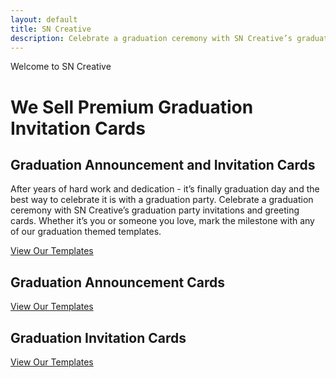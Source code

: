 ```yaml
---
layout: default
title: SN Creative
description: Celebrate a graduation ceremony with SN Creative’s graduation party invitations and greeting cards. Whether it’s you or someone you love, mark the milestone with any of our graduation themed templates.
---
```


<div class="index_page_banner">
<div class="container">
<div class="row">
<div class="col-md-12">
<span>Welcome to SN Creative</span>
<h1>We Sell Premium Graduation Invitation Cards</h1>
</div>
</div>
</div>
</div>

<div class="main">
<div class="container">

  <div class="row">
  <div class="col-md-12">
  <h2 class="centered">Graduation Announcement and Invitation Cards</h2>
  <p class="centered">After years of hard work and dedication - it’s finally graduation day and the best way to celebrate it is with a graduation party. Celebrate a graduation ceremony with SN Creative’s graduation party invitations and greeting cards. Whether it’s you or someone you love, mark the milestone with any of our graduation themed templates.</p>
  <p><a href="" class="b1">View Our Templates</a></p>
  </div>
  </div>

  <div class="row equal-height">

  <div class="col-md-6">
  <h2 class="centered">Graduation Announcement Cards</h2>
  <p class="centered"></p>
  <p><a href="" class="b1">View Our Templates</a></p>
  </div>
  
  <div class="col-md-6">
  <h2 class="centered">Graduation Invitation Cards</h2>
  <p class="centered"></p>
  <p><a href="" class="b1">View Our Templates</a></p>
  </div>

  </div>

</div>
</div>

  <!-- <div class="row">
  <div class="col-md-12">
  <h2>Some Frequently Asked Questions</h2>
  </div>
  </div> -->

  <!-- <div class="row equal-height">
  <div class="col-md-4">
  <div class="s1">
  <h3>What is a grad announcements?</h3>
  <p>Graduation announcements are formal notifications sent to friends, family, and acquaintances to share the news of a person's graduation from high school, college, or another educational institution. These announcements serve several purposes like informing recipients where the graduate person and his/her family let the recipients know that the sender has achieved a significant milestone in their education, inviting to celebrations where they often include invitations to graduation ceremonies, parties, or other related events. Graduation announcements can also serve as a keepsake for both the graduate and the recipients, commemorating the achievement.</p>
  </div>
  </div> -->

  <!-- <div class="col-md-4">
  <div class="s1">
  <h3>What to write in grad announcement?</h3>
  <p>Common elements of graduation announcements are name of the graduate, name of the school, college, or university from which the student is graduating, the degree or diploma being awarded (if applicable), the date of the graduation ceremony or when the degree was conferred, an invitation to the graduation ceremony providing the date, time, and location of the event, details about any parties or receptions that will be held in honor of the graduate and often includes a photo of the graduate.</p>
  </div>
  </div> -->

  <!-- <div class="col-md-4">
  <div class="s1">
  <h3>What is graduation commencement invitations?</h3>
  <p>Graduation commencement invitations are formal notifications sent out to invite guests to attend a graduation ceremony. These invitations typically include key details like the name of the student who is graduating, the name of the school, college, or university from where the student is passing out, the date and time of the commencement ceremony, the location where the ceremony will take place and any other relevant details such as dress code, directions, parking information, and post-ceremony celebrations. These invitations can be printed or digital and are often designed to reflect the significance of the occasion. They serve both a practical purpose in informing guests and a commemorative purpose as keepsakes for the graduate and their family.</p>
  </div>
  </div>
  </div> -->

  <!-- <div class="row equal-height">
  <div class="col-md-4">
  <div class="s1">
  <h3>What is a graduation ceremony?</h3>
  <p>A graduation ceremony, also known as commencement, convocation, or graduation exercises, is a formal event that marks the completion of an academic degree or educational program. Graduation ceremonies are significant milestones for students and their families, symbolizing academic achievement, personal growth, and the transition to the next phase of their lives, whether that be further education or entering the workforce. A graduation ceremony is such a special occasion when friends and family can gather to celebrate hard-earned achievements.</p>
  </div>
  </div>
  </div> -->

<!-- <div class="col-md-4">
<h3>What is a commencement exercise?</h3>
<p>Since we are talking about Graduation Invitations, let’s delve on this closing of a new chapter and why it is an important mark of huge success of every student’s life. There are numerous types of graduations—elementary graduation, high school graduation, college graduation, and so on.</p>
<p>Graduation—or also called commencement, convocation, or invocation—is the obtaining of a diploma or academic degree in which students become graduates. Before the graduation, candidates are referred to as graduands, and the date of graduation is often called graduation day. At the college and university levels, the faculty will usually wear academic dresses at the formal ceremonies, as will the administrator and degree candidates.</p>
<p>Graduation at the college and university level happens when the supervising officer deliberates degrees upon candidates, either individually or all at once, even if graduates physically receive their diploma later at a smaller college or departmental ceremony. After degree completion, graduates can be referred to by their graduating year.</p>
</div> -->

<!-- <div class="col-md-4">
<h3>Early history of commencement exercise</h3>
<p>It was in the 12th century that graduation ceremonies for students date from the first universities in Europe. At that time, Latin was the language of scholarship. A universitas  was a guild of masters (MAs) with a licence to teach. Degree  and  graduate  come from  gradus , meaning “step.”</p>
<p>The first step was admission to a bachelor’s degree. The second step was the master’s step, giving the graduate admission to the universitas and license to teach. The typical dress for graduation are gowns and hoods or hats adapted from the daily dress of university staff in the Middle Ages, which was in turn based on the attire worn by medieval clergy.</p>
</div> -->

<!-- <div class="col-md-4">
<h3>Where did graduation caps and gowns come from?</h3>
<p>In the 12th century, wearing of academic robes is a tradition, it was around the time when the first universities were being founded in Europe. During this time, most scholars were also clerics or aspiring clerics, and excess in clothing was not supported. As such, in the beginning it is thought that there was little difference between what the academics were wearing and the laymen, excepting that the academics and clergy tended to wear very plainly colored apparel.</p>
<p>Eventually, the apparel was simply basic. When the universities were originally formed, they had no official buildings of their own to hold lectures in, so classes were typically gathered in nearby churches. Their simple robes and outer covering served the purpose of keeping them warm in the airy medieval church buildings, and the hoods kept the weather off when they moved out of doors.</p>
</div> -->

<!-- <div class="col-md-4">
<h3>Importance of Graduation</h3>
<p>Some people might ask, Are graduations really important?</p>
<p>A graduation is necessary because it is a rite of passage to so many people. A graduation is not just the end battle; it is a new start—the start of a new chapter in a person’s life whether it be another school year or the entry into finding and landing a job. Graduations help people reminisce the things achieved in the past, as well as helping people to look forward to the future.</p>
</div> -->